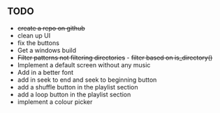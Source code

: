 TODO
----
- ~~create a repo on github~~
- clean up UI
- fix the buttons
- Get a windows build
- ~~Filter patterns not filtering directories~~ - ~~filter based on is_directory()~~
- Implement a default screen without any music
- Add in a better font
- add in seek to end and seek to beginning button
- add a shuffle button in the playlist section
- add a loop button in the playlist section
- implement a colour picker
